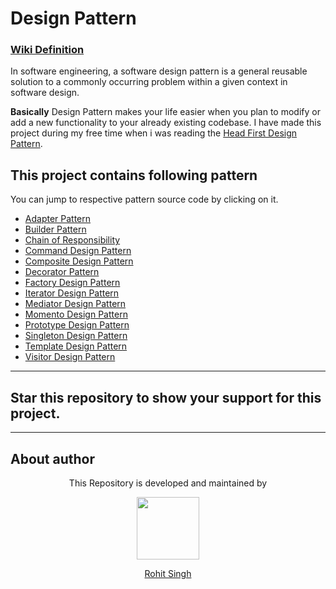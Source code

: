 # Design Pattern
### [Wiki Definition](https://en.wikipedia.org/wiki/Software_design_pattern)
In software engineering, a software design pattern is a general reusable solution to a commonly occurring problem within a given context in software design. 

**Basically** Design Pattern makes your life easier when you plan to modify or add a new functionality to your already existing codebase.
I have made this project during my free time when i was reading the [Head First Design Pattern](http://shop.oreilly.com/product/9780596007126.do). 

## This project contains following pattern
You can jump to respective pattern source code by clicking on it.    

- [Adapter Pattern](https://github.com/rohitksingh/Design-Pattern/tree/master/src/AdapterPattern)
- [Builder Pattern](https://github.com/rohitksingh/Design-Pattern/tree/master/src/BuilderPattern)
- [Chain of Responsibility](https://github.com/rohitksingh/Design-Pattern/tree/master/src/ChainOfResponsibility)
- [Command Design Pattern](https://github.com/rohitksingh/Design-Pattern/tree/master/src/CommandDesignPattern)
- [Composite Design Pattern](https://github.com/rohitksingh/Design-Pattern/tree/master/src/CompositeDesignPattern)
- [Decorator Pattern](https://github.com/rohitksingh/Design-Pattern/tree/master/src/DecoratorPattern)
- [Factory Design Pattern](https://github.com/rohitksingh/Design-Pattern/tree/master/src/FactoryPatternSample)
- [Iterator Design Pattern](https://github.com/rohitksingh/Design-Pattern/tree/master/src/IteratorDesignPatternSample1)
- [Mediator Design Pattern](https://github.com/rohitksingh/Design-Pattern/tree/master/src/MediatorDesignPattern)
- [Momento Design Pattern](https://github.com/rohitksingh/Design-Pattern/tree/master/src/MomenoDesignPattern)
- [Prototype Design Pattern](https://github.com/rohitksingh/Design-Pattern/tree/master/src/PrototypeDesignPattern)
- [Singleton Design Pattern](https://github.com/rohitksingh/Design-Pattern/tree/master/src/SingletonPatternSample)
- [Template Design Pattern](https://github.com/rohitksingh/Design-Pattern/tree/master/src/TemplateDesignPattern)
- [Visitor Design Pattern](https://github.com/rohitksingh/Design-Pattern/tree/master/src/VisitorDesignPattern)
---

## Star this repository to show your support for this project.

---
## About author
<p align="center">This Repository is developed and maintained by </p>
<p align="center">
  <a href="https://stackoverflow.com/users/4700156/rohit-singh?tab=profile"><img width="100" height="100" src="https://user-images.githubusercontent.com/11274840/30627155-38952a30-9dec-11e7-9072-a00d9a86bdb8.gif">
</p></a>
<a href="https://stackoverflow.com/users/4700156/rohit-singh?tab=profile">
<p align="center">
  Rohit Singh
</p>
</a>
